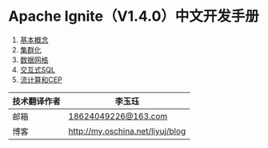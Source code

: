 ﻿# Apache Ignite（V1.4.0）中文开发手册

 1. [基本概念](https://www.zybuluo.com/liyuj/note/230716)
 2. [集群化](https://www.zybuluo.com/liyuj/note/230731)
 3. [数据网格](https://www.zybuluo.com/liyuj/note/230733)
 4. [交互式SQL](https://www.zybuluo.com/liyuj/note/230734)
 5. [流计算和CEP](https://www.zybuluo.com/liyuj/note/231941)


|技术翻译作者|李玉珏|
|---|---|
|邮箱|18624049226@163.com|
|博客|http://my.oschina.net/liyuj/blog|